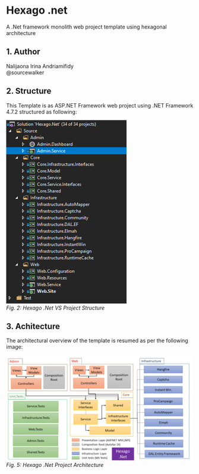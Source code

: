 # Hexago .net
A .Net framework monolith web project template using hexagonal architecture

## 1. Author

Nalijaona Irina Andriamifidy  
@sourcewalker

## 2. Structure

This Template is as ASP.NET Framework web project using .NET Framework 4.7.2 structured as following:  

!["Hexago .Net Structure"](Assets/Hexago.Net.Structure.PNG)  
*Fig. 2: Hexago .Net VS Project Structure*

## 3. Achitecture

The architectural overview of the template is resumed as per the following image:

!["Hexago .Net Architecture"](Assets/Hexago.Net.Architecture.png)  
*Fig. 5: Hexago .Net Project Architecture*
